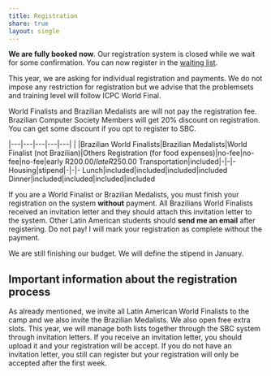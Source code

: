 ```yaml
---
title: Registration
share: true
layout: single
---
```


**We are fully booked now**. Our registration system is closed while we wait for some confirmation. You can now register in the [waiting list](https://docs.google.com/forms/d/e/1FAIpQLSelfyY9OMxHNQ_MS6-BemeEgcUcEy8WGVyUdUV6yMQcookmaA/viewform?usp=sf_link).

This year, we are asking for individual registration and payments. We do not impose any restriction for registration but we advise that the problemsets and training level will follow ICPC World Final.

World Finalists and Brazilian Medalists are will not pay the registration fee. Brazilian Computer Society Members will get 20% discount on registration. You can get some discount if you opt to register to SBC.

|---|---|---|---|---|
| |Brazilian World Finalists|Brazilian Medalists|World Finalist (not Brazilian)|Others
Registration (for food expenses)|no-fee|no-fee|no-fee|early R$200.00 / late R$250.00
Transportation|included|-|-|-
Housing|stipend|-|-|-
Lunch|included|included|included|included
Dinner|included|included|included|included

If you are a World Finalist or Brazilian Medalists, you must finish your registration on the system **without** payment. All Brazilians World Finalists received an invitation letter and they should attach this invitation letter to the system. Other Latin American students should **send me an email** after registering. Do not pay! I will mark your registration as complete without the payment.

We are still finishing our budget. We will define the stipend in January.

## Important information about the registration process

As already mentioned, we invite all Latin American World Finalists to the camp and we also invite the Brazilian Medalists. We also open free extra slots. This year, we will manage both lists together through the SBC system through invitation letters. If you receive an invitation letter, you should upload it and your registration will be accept. If you do not have an invitation letter, you still can register but your registration will only be accepted after the first week.

